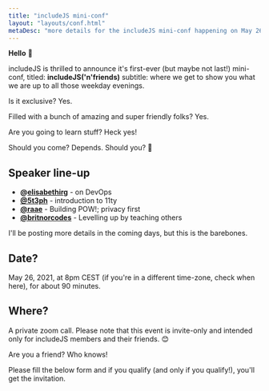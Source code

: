 ```yaml
---
title: "includeJS mini-conf"
layout: "layouts/conf.html"
metaDesc: "more details for the includeJS mini-conf happening on May 26, 2021"
---
```


**Hello** 👋

includeJS is thrilled to announce it's first-ever (but maybe not last!) mini-conf,
titled: **includeJS('n'friends)**
subtitle: where we get to show you what we are up to all those weekday evenings.

Is it exclusive? Yes.

Filled with a bunch of amazing and super friendly folks? Yes.

Are you going to learn stuff? Heck yes!

Should you come? Depends. Should you? 🤨

## Speaker line-up

- **@[elisabethirg](https://twitter.com/elisabethirg)** - on DevOps
- **[@5t3ph](https://twitter.com/5t3ph)** - introduction to 11ty
- **[@raae](https://twitter.com/raae)** - Building POW!; privacy first
- **[@britnorcodes](https://twitter.com/britnorcodes)** - Levelling up by teaching others

I'll be posting more details in the coming days, but this is the barebones.

## Date?

May 26, 2021, at 8pm CEST (if you're in a different time-zone, check when here), for about 90 minutes.

## Where?

A private zoom call. Please note that this event is invite-only and intended only for includeJS members and their friends. 😊

Are you a friend?
Who knows!

Please fill the below form and if you qualify (and only if you qualify!), you'll get the invitation.
